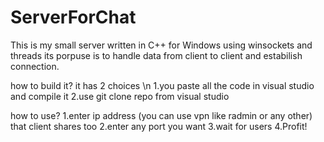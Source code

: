 # ServerForChat

This is my small server written in C++ for Windows using winsockets and threads
its porpuse is to handle data from client to client and estabilish connection.

how to build it? it has 2 choices \n
1.you paste all the code in visual studio and compile it
2.use git clone repo from visual studio

how to use?
1.enter ip address (you can use vpn like radmin or any other) that client shares too
2.enter any port you want
3.wait for users
4.Profit!
